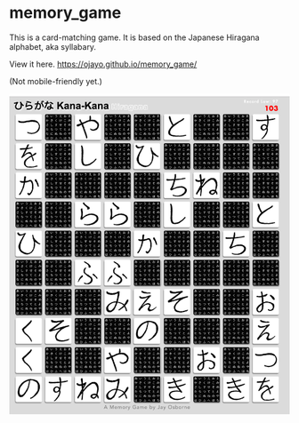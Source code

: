 # memory_game
This is a card-matching game.
It is based on the Japanese Hiragana alphabet, aka syllabary.



View it here.
https://ojayo.github.io/memory_game/

(Not mobile-friendly yet.)

![Memory Game Screenshot](https://github.com/ojayo/memory_game/blob/master/screenshot.png)
